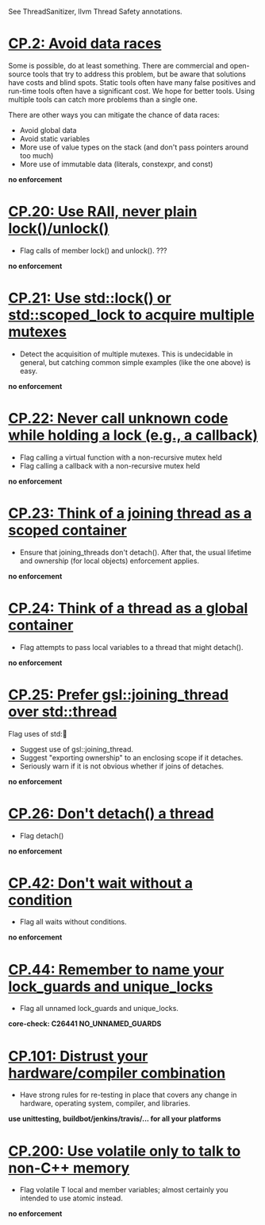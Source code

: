 See ThreadSanitizer, llvm Thread Safety annotations.

# [CP.2: Avoid data races](https://github.com/isocpp/CppCoreGuidelines/blob/master/CppCoreGuidelines.md#cp2-avoid-data-races)

Some is possible, do at least something. There are commercial and
open-source tools that try to address this problem, but be aware that
solutions have costs and blind spots. Static tools often have many false
positives and run-time tools often have a significant cost. We hope for
better tools. Using multiple tools can catch more problems than a single
one.

There are other ways you can mitigate the chance of data races:

- Avoid global data
- Avoid static variables
- More use of value types on the stack (and don't pass pointers around too much)
- More use of immutable data (literals, constexpr, and const)

**no enforcement**

# [CP.20: Use RAII, never plain lock()/unlock()](https://github.com/isocpp/CppCoreGuidelines/blob/master/CppCoreGuidelines.md#cp20-use-raii-never-plain-lockunlock)

- Flag calls of member lock() and unlock(). ???

**no enforcement**

# [CP.21: Use std::lock() or std::scoped_lock to acquire multiple mutexes](https://github.com/isocpp/CppCoreGuidelines/blob/master/CppCoreGuidelines.md#cp21-use-stdlock-or-stdscoped_lock-to-acquire-multiple-mutexes)

- Detect the acquisition of multiple mutexes. This is undecidable in general, but catching common simple examples (like the one above) is easy.

**no enforcement**

# [CP.22: Never call unknown code while holding a lock (e.g., a callback)](https://github.com/isocpp/CppCoreGuidelines/blob/master/CppCoreGuidelines.md#cp22-never-call-unknown-code-while-holding-a-lock-eg-a-callback)

- Flag calling a virtual function with a non-recursive mutex held
- Flag calling a callback with a non-recursive mutex held

**no enforcement**

# [CP.23: Think of a joining thread as a scoped container](https://github.com/isocpp/CppCoreGuidelines/blob/master/CppCoreGuidelines.md#cp23-think-of-a-joining-thread-as-a-scoped-container)

- Ensure that joining_threads don't detach(). After that, the usual lifetime and ownership (for local objects) enforcement applies.

**no enforcement**

# [CP.24: Think of a thread as a global container](https://github.com/isocpp/CppCoreGuidelines/blob/master/CppCoreGuidelines.md#cp24-think-of-a-thread-as-a-global-container)

- Flag attempts to pass local variables to a thread that might detach().

**no enforcement**

# [CP.25: Prefer gsl::joining_thread over std::thread](https://github.com/isocpp/CppCoreGuidelines/blob/master/CppCoreGuidelines.md#cp25-prefer-gsljoining_thread-over-stdthread)

Flag uses of std::thread:

- Suggest use of gsl::joining_thread.
- Suggest "exporting ownership" to an enclosing scope if it detaches.
- Seriously warn if it is not obvious whether if joins of detaches.

**no enforcement**

# [CP.26: Don't detach() a thread](https://github.com/isocpp/CppCoreGuidelines/blob/master/CppCoreGuidelines.md#cp26-dont-detach-a-thread)

- Flag detach()

**no enforcement**

# [CP.42: Don't wait without a condition](https://github.com/isocpp/CppCoreGuidelines/blob/master/CppCoreGuidelines.md#cp42-dont-wait-without-a-condition)

- Flag all waits without conditions.

**no enforcement**

# [CP.44: Remember to name your lock_guards and unique_locks](https://github.com/isocpp/CppCoreGuidelines/blob/master/CppCoreGuidelines.md#cp44-remember-to-name-your-lock_guards-and-unique_locks)

- Flag all unnamed lock_guards and unique_locks.

**core-check: C26441 NO_UNNAMED_GUARDS**

# [CP.101: Distrust your hardware/compiler combination](https://github.com/isocpp/CppCoreGuidelines/blob/master/CppCoreGuidelines.md#cp101-distrust-your-hardwarecompiler-combination)

- Have strong rules for re-testing in place that covers any change in hardware, operating system, compiler, and libraries.

**use unittesting, buildbot/jenkins/travis/... for all your platforms**

# [CP.200: Use volatile only to talk to non-C++ memory](https://github.com/isocpp/CppCoreGuidelines/blob/master/CppCoreGuidelines.md#cp200-use-volatile-only-to-talk-to-non-c-memory)

- Flag volatile T local and member variables; almost certainly you intended to use atomic<T> instead.  

**no enforcement**
